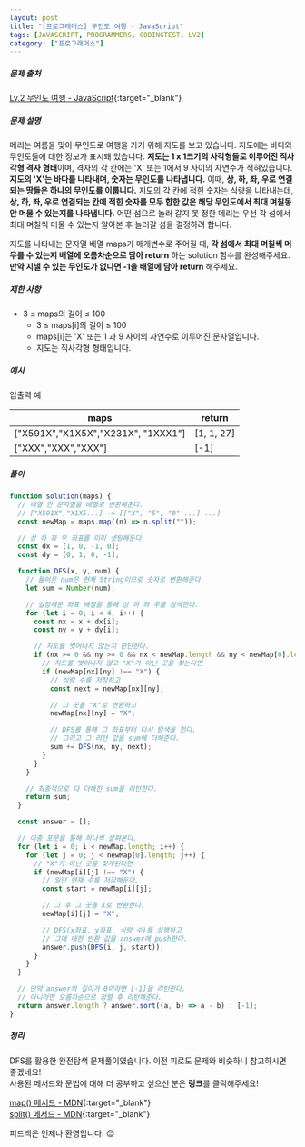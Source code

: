 ```yaml
---
layout: post
title: "[프로그래머스] 무인도 여행 - JavaScript"
tags: [JAVASCRIPT, PROGRAMMERS, CODINGTEST, LV2]
category: ["프로그래머스"]
---
```


##### 문제 출처

[Lv.2 무인도 여행 - JavaScript](https://school.programmers.co.kr/learn/courses/30/lessons/154540?language=javascript){:target="\_blank"}

##### 문제 설명

메리는 여름을 맞아 무인도로 여행을 가기 위해 지도를 보고 있습니다. 지도에는 바다와 무인도들에 대한 정보가 표시돼 있습니다. **지도는 1 x 1크기의 사각형들로 이루어진 직사각형 격자 형태**이며, 격자의 각 칸에는 'X' 또는 1에서 9 사이의 자연수가 적혀있습니다. **지도의 'X'는 바다를 나타내며, 숫자는 무인도를 나타냅니다.** 이때, **상, 하, 좌, 우로 연결되는 땅들은 하나의 무인도를 이룹니다.** 지도의 각 칸에 적힌 숫자는 식량을 나타내는데, **상, 하, 좌, 우로 연결되는 칸에 적힌 숫자를 모두 합한 값은 해당 무인도에서 최대 며칠동안 머물 수 있는지를 나타냅니다.** 어떤 섬으로 놀러 갈지 못 정한 메리는 우선 각 섬에서 최대 며칠씩 머물 수 있는지 알아본 후 놀러갈 섬을 결정하려 합니다.

지도를 나타내는 문자열 배열 maps가 매개변수로 주어질 때, **각 섬에서 최대 며칠씩 머무를 수 있는지 배열에 오름차순으로 담아 return** 하는 solution 함수를 완성해주세요. **만약 지낼 수 있는 무인도가 없다면 -1을 배열에 담아 return** 해주세요.

##### 제한 사항

- 3 ≤ maps의 길이 ≤ 100
  - 3 ≤ maps[i]의 길이 ≤ 100
  - maps[i]는 'X' 또는 1 과 9 사이의 자연수로 이루어진 문자열입니다.
  - 지도는 직사각형 형태입니다.

##### 예시

입출력 예

| maps                               | return     |
| ---------------------------------- | ---------- |
| ["X591X","X1X5X","X231X", "1XXX1"] | [1, 1, 27] |
| ["XXX","XXX","XXX"]                | [-1]       |

##### 풀이

```javascript
function solution(maps) {
  // 배열 안 문자열을 배열로 변환해준다.
  // ["X591X","X1X5...] -> [["X", "5", "9" ...] ...]
  const newMap = maps.map((n) => n.split(""));

  // 상 하 좌 우 좌표를 미리 셋팅해둔다.
  const dx = [1, 0, -1, 0];
  const dy = [0, 1, 0, -1];

  function DFS(x, y, num) {
    // 들어온 num은 현재 String이므로 숫자로 변환해준다.
    let sum = Number(num);

    // 설정해둔 좌표 배열을 통해 상 하 좌 우를 탐색한다.
    for (let i = 0; i < 4; i++) {
      const nx = x + dx[i];
      const ny = y + dy[i];

      // 지도를 벗어나지 않는지 판단한다.
      if (nx >= 0 && ny >= 0 && nx < newMap.length && ny < newMap[0].length) {
        // 지도를 벗어나지 않고 "X"가 아닌 곳을 찾는다면
        if (newMap[nx][ny] !== "X") {
          // 식량 수를 저장하고
          const next = newMap[nx][ny];

          // 그 곳을 "X"로 변환하고
          newMap[nx][ny] = "X";

          // DFS를 통해 그 좌표부터 다시 탐색을 한다.
          // 그리고 그 리턴 값을 sum에 더해준다.
          sum += DFS(nx, ny, next);
        }
      }
    }

    // 최종적으로 다 더해진 sum을 리턴한다.
    return sum;
  }

  const answer = [];

  // 이중 포문을 통해 하나씩 살펴본다.
  for (let i = 0; i < newMap.length; i++) {
    for (let j = 0; j < newMap[0].length; j++) {
      // "X"가 아닌 곳을 찾게된다면
      if (newMap[i][j] !== "X") {
        // 일단 현재 수를 저장해둔다.
        const start = newMap[i][j];

        // 그 후 그 곳을 X로 변환한다.
        newMap[i][j] = "X";

        // DFS(x좌표, y좌표, 식량 수)를 실행하고
        // 그에 대한 반환 값을 answer에 push한다.
        answer.push(DFS(i, j, start));
      }
    }
  }

  // 만약 answer의 길이가 0이라면 [-1]을 리턴한다.
  // 아니라면 오름차순으로 정렬 후 리턴해준다.
  return answer.length ? answer.sort((a, b) => a - b) : [-1];
}
```

##### 정리

DFS를 활용한 완전탐색 문제풀이였습니다. 이전 피로도 문제와 비슷하니 참고하시면 좋겠네요!<br/>
사용된 메서드와 문법에 대해 더 공부하고 싶으신 분은 **링크**를 클릭해주세요!

[map() 메서드 - MDN](https://developer.mozilla.org/ko/docs/Web/JavaScript/Reference/Global_Objects/Array/map){:target="\_blank"}<br />
[split() 메서드 - MDN](https://developer.mozilla.org/ko/docs/Web/JavaScript/Reference/Global_Objects/String/split){:target="\_blank"}<br />

피드백은 언제나 환영입니다. 😊
